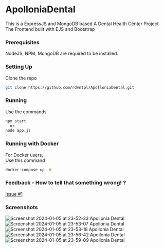 # ApolloniaDental
This is a ExpressJS and MongoDB based A Dental Health Center Project </br>
The Frontend built with EJS and Bootstrap

### Prerequisites
NodeJS, NPM, MongoDB are required to be installed.

### Setting Up
Clone the repo
   ```sh
   git clone https://github.com/rdvntpl/ApolloniaDental.git
   ```

### Running
Use the commands
   ```sh
   npm start
     or
   node app.js
   ```

### Running with Docker
For Docker users,</br>
Use this command
   ```sh
   docker-compose up -d
   ```

### Feedback - How to tell that something wrong! ?
[Issue #1](https://github.com/rdvntpl/ApolloniaDental/issues/2)

### Screenshots

![Screenshot 2024-01-05 at 23-52-33 Apollonia Dental](https://github.com/rdvntpl/ApolloniaDental/assets/15113737/e1764d87-f1d2-4a37-a65e-027f34bf849b)
![Screenshot 2024-01-05 at 23-53-07 Apollonia Dental](https://github.com/rdvntpl/ApolloniaDental/assets/15113737/145d3837-dd89-49b1-93bc-3eacbbacfc38)
![Screenshot 2024-01-05 at 23-53-18 Apollonia Dental](https://github.com/rdvntpl/ApolloniaDental/assets/15113737/10a652e9-72e4-4c82-b4af-dfa2b8d68e03)
![Screenshot 2024-01-05 at 23-56-42 Apollonia Dental](https://github.com/rdvntpl/ApolloniaDental/assets/15113737/bb53f49f-6de1-48ff-9ac0-80fc20688407)
![Screenshot 2024-01-05 at 23-59-09 Apollonia Dental](https://github.com/rdvntpl/ApolloniaDental/assets/15113737/5a34c045-71c7-42ee-b44c-b1d7392dbe5a)
